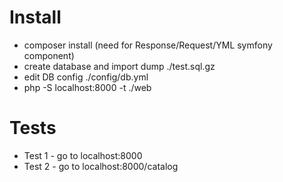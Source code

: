 # Install #

* composer install (need for Response/Request/YML symfony component)
* create database and import dump ./test.sql.gz
* edit DB config ./config/db.yml
* php -S localhost:8000 -t ./web

# Tests #

* Test 1 - go to localhost:8000
* Test 2 - go to localhost:8000/catalog